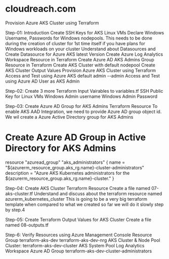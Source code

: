 # cloudreach.com

Provision Azure AKS Cluster using Terraform

Step-01: Introduction
Create SSH Keys for AKS Linux VMs
Declare Windows Username, Passwords for Windows nodepools. This needs to be done during the creation of cluster for 1st time itself if you have plans for Windows workloads on your cluster
Understand about Datasources and Create Datasource for Azure AKS latest Version
Create Azure Log Analytics Workspace Resource in Terraform
Create Azure AD AKS Admins Group Resource in Terraform
Create AKS Cluster with default nodepool
Create AKS Cluster Output Values
Provision Azure AKS Cluster using Terraform
Access and Test using Azure AKS default admin --admin
Access and Test using Azure AD User as AKS Admin


Step-02: Create 3 more Terraform Input Vairables to variables.tf
SSH Public Key for Linux VMs
Windows Admin username
Windows Admin Password


Step-03: Create Azure AD Group for AKS Admins Terraform Resource
To enable AKS AAD Integration, we need to provide Azure AD group object id.
We wil create a Azure Active Directory group for AKS Admins
# Create Azure AD Group in Active Directory for AKS Admins
resource "azuread_group" "aks_administrators" {
  name        = "${azurerm_resource_group.aks_rg.name}-cluster-administrators"
  description = "Azure AKS Kubernetes administrators for the ${azurerm_resource_group.aks_rg.name}-cluster."
}



Step-04: Create AKS Cluster Terraform Resource
Create a file named 07-aks-cluster.tf
Understand and discuss about the terraform resource named azurerm_kubernetes_cluster
This is going to be a very big terraform template when compared to what we created so far we will do it slowly step by step.4



Step-05: Create Terraform Output Values for AKS Cluster
Create a file named 08-outputs.tf



Step-6: Verify Resources using Azure Management Console
Resource Group
terraform-aks-dev
terraform-aks-dev-nrg
AKS Cluster & Node Pool
Cluster: terraform-aks-dev-cluster
AKS System Pool
Log Analytics Workspace
Azure AD Group
terraform-aks-dev-cluster-administrators
